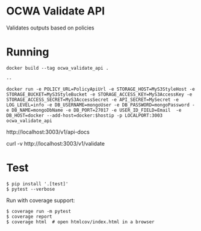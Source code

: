 # OCWA Validate API

Validates outputs based on policies


# Running

````
docker build --tag ocwa_validate_api .

--

docker run -e POLICY_URL=PolicyApiUrl -e STORAGE_HOST=MyS3StyleHost -e STORAGE_BUCKET=MyS3StyleBucket -e STORAGE_ACCESS_KEY=MyS3AccessKey -e STORAGE_ACCESS_SECRET=MyS3AccessSecret -e API_SECRET=MySecret -e LOG_LEVEL=info -e DB_USERNAME=mongoUser -e DB_PASSWORD=mongoPassword -e DB_NAME=mongoDbName -e DB_PORT=27017 -e USER_ID_FIELD=Email  -e DB_HOST=docker --add-host=docker:$hostip -p LOCALPORT:3003 ocwa_validate_api

````

http://localhost:3003/v1/api-docs

curl -v http://localhost:3003/v1/validate

# Test

```
$ pip install '.[test]'
$ pytest --verbose
```

Run with coverage support:

```
$ coverage run -m pytest
$ coverage report
$ coverage html  # open htmlcov/index.html in a browser
```
